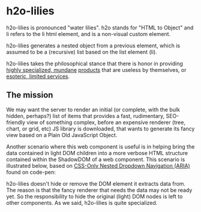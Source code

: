 # h2o-lilies

h2o-lilies is pronounced "water lilies".  h2o stands for "HTML to Object" and li refers to the li html element, and is a non-visual custom element.

h2o-lilies generates a nested object from a previous element, which is assumed to be a (recursive) list based on the list element (li).

h2o-lilies takes the philosophical stance that there is honor in providing [highly specialized, mundane](https://www.alibaba.com/product-detail/Valentine-s-Day-Preserved-Eternal-Flower_60815511471.html?spm=a2700.7724857.normalList.38.3840247c8V1VTu) [products](https://www.amazon.com/Shoelace-Aglet-Bullet-Metal-replacement/dp/B01AAD8ROW) that are useless by themselves, or [esoteric, limited services](https://www.deseretnews.com/top/735/21/Fish-sampler-Worm-farmer-and-29-other-odd-jobs-to-earn-more-money.html).


## The mission

We may want the server to render an initial (or complete, with the bulk hidden, perhaps?) list of items that provides a fast, rudimentary, SEO-friendly view of something complex, before an expensive renderer (tree, chart, or grid, etc) JS library is downloaded, that wants to generate its fancy view based on a Plain Old JavaScript Object.

Another scenario where this web component is useful is in helping bring the data contained in light DOM children into a more verbose HTML structure contained within the ShadowDOM of a web component. This scenario is illustrated below, based on [CSS-Only Nested Dropdown Navigation (ARIA)](https://codepen.io/gabriellewee/pen/oWyObX) found on code-pen:



h2o-lilies doesn't hide or remove the DOM element it extracts data from. The reason is that the fancy renderer that needs the data may not be ready yet.  So the responsibility to hide the original (light) DOM nodes is left to other components.  As we said, h2o-lilies is quite specialized.